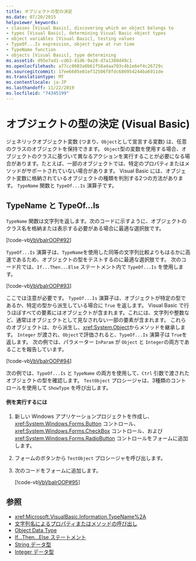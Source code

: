 ```yaml
---
title: オブジェクトの型の決定
ms.date: 07/20/2015
helpviewer_keywords:
- classes [Visual Basic], discovering which an object belongs to
- types [Visual Basic], determining Visual Basic object types
- object variables [Visual Basic], testing values
- TypeOf...Is expression, object type at run time
- TypeName function
- objects [Visual Basic], type determining
ms.assetid: d95e7ad1-cd63-41d6-9a28-d7a1380d49c1
ms.openlocfilehash: a77cc0603a0b61f58a4aa703c4b1e6ef4c26729c
ms.sourcegitcommit: 17ee6605e01ef32506f8fdc686954244ba6911de
ms.translationtype: MT
ms.contentlocale: ja-JP
ms.lasthandoff: 11/22/2019
ms.locfileid: "74345199"
---
```

# <a name="determining-object-type-visual-basic"></a>オブジェクトの型の決定 (Visual Basic)
ジェネリックオブジェクト変数 (つまり、`Object`として宣言する変数) は、任意のクラスのオブジェクトを保持できます。 `Object`型の変数を使用する場合、オブジェクトのクラスに基づいて異なるアクションを実行することが必要になる場合があります。たとえば、一部のオブジェクトでは、特定のプロパティまたはメソッドがサポートされていない場合があります。 Visual Basic には、オブジェクト変数に格納されているオブジェクトの種類を判別する2つの方法があります。 `TypeName` 関数と `TypeOf...Is` 演算子です。  
  
## <a name="typename-and-typeofis"></a>TypeName と TypeOf...Is  
 `TypeName` 関数は文字列を返します。次のコードに示すように、オブジェクトのクラス名を格納または表示する必要がある場合に最適な選択肢です。  
  
 [!code-vb[VbVbalrOOP#92](~/samples/snippets/visualbasic/VS_Snippets_VBCSharp/VbVbalrOOP/VB/OOP.vb#92)]  
  
 `TypeOf...Is` 演算子は、`TypeName`を使用した同等の文字列比較よりもはるかに高速であるため、オブジェクトの型をテストするのに最適な選択肢です。 次のコード片では、`If...Then...Else` ステートメント内で `TypeOf...Is` を使用します。  
  
 [!code-vb[VbVbalrOOP#93](~/samples/snippets/visualbasic/VS_Snippets_VBCSharp/VbVbalrOOP/VB/OOP.vb#93)]  
  
 ここでは注意が必要です。 `TypeOf...Is` 演算子は、オブジェクトが特定の型であるか、特定の型から派生している場合に `True` を返します。 Visual Basic で行うほぼすべての要素にはオブジェクトが含まれます。これには、文字列や整数など、通常はオブジェクトとして見なされない一部の要素が含まれます。 これらのオブジェクトは、から派生し、<xref:System.Object>からメソッドを継承します。 `Integer` が渡され、`Object`で評価されると、`TypeOf...Is` 演算子は `True`を返します。 次の例では、パラメーター `InParam` が `Object` と `Integer`の両方であることを報告しています。  
  
 [!code-vb[VbVbalrOOP#94](~/samples/snippets/visualbasic/VS_Snippets_VBCSharp/VbVbalrOOP/VB/OOP.vb#94)]  
  
 次の例では、`TypeOf...Is` と `TypeName` の両方を使用して、`Ctrl` 引数で渡されたオブジェクトの型を確認します。 `TestObject` プロシージャは、3種類のコントロールを使用して `ShowType` を呼び出します。  
  
#### <a name="to-run-the-example"></a>例を実行するには  
  
1. 新しい Windows アプリケーションプロジェクトを作成し、<xref:System.Windows.Forms.Button> コントロール、<xref:System.Windows.Forms.CheckBox> コントロール、および <xref:System.Windows.Forms.RadioButton> コントロールをフォームに追加します。  
  
2. フォームのボタンから `TestObject` プロシージャを呼び出します。  
  
3. 次のコードをフォームに追加します。  
  
     [!code-vb[VbVbalrOOP#95](~/samples/snippets/visualbasic/VS_Snippets_VBCSharp/VbVbalrOOP/VB/OOP.vb#95)]  
  
## <a name="see-also"></a>参照

- <xref:Microsoft.VisualBasic.Information.TypeName%2A>
- [文字列名によるプロパティまたはメソッドの呼び出し](../../../../visual-basic/programming-guide/language-features/early-late-binding/calling-a-property-or-method-using-a-string-name.md)
- [Object Data Type](../../../../visual-basic/language-reference/data-types/object-data-type.md)
- [If...Then...Else ステートメント](../../../../visual-basic/language-reference/statements/if-then-else-statement.md)
- [String データ型](../../../../visual-basic/language-reference/data-types/string-data-type.md)
- [Integer データ型](../../../../visual-basic/language-reference/data-types/integer-data-type.md)
